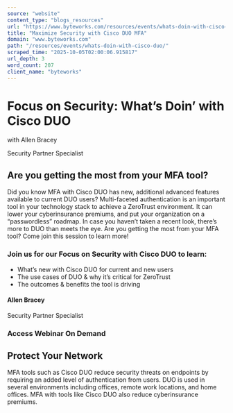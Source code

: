 ```yaml
---
source: "website"
content_type: "blogs_resources"
url: "https://www.byteworks.com/resources/events/whats-doin-with-cisco-duo/"
title: "Maximize Security with Cisco DUO MFA"
domain: "www.byteworks.com"
path: "/resources/events/whats-doin-with-cisco-duo/"
scraped_time: "2025-10-05T02:00:06.915817"
url_depth: 3
word_count: 207
client_name: "byteworks"
---
```


# Focus on Security: What’s Doin’ with Cisco DUO

with Allen Bracey

Security Partner Specialist

## Are you getting the most from your MFA tool?

Did you know MFA with Cisco DUO has new, additional advanced features available to current DUO users? Multi-faceted authentication is an important tool in your technology stack to achieve a ZeroTrust environment. It can lower your cyberinsurance premiums, and put your organization on a “passwordless” roadmap. In case you haven’t taken a recent look, there’s more to DUO than meets the eye. Are you getting the most from your MFA tool? Come join this session to learn more!

### Join us for our Focus on Security with Cisco DUO to learn:

*   What’s new with Cisco DUO for current and new users
*   The use cases of DUO & why it’s critical for ZeroTrust
*   The outcomes & benefits the tool is driving

#### Allen Bracey

Security Partner Specialist

### Access Webinar On Demand

## **Protect Your Network**

MFA tools such as Cisco DUO reduce security threats on endpoints by requiring an added level of authentication from users. DUO is used in several environments including offices, remote work locations, and home offices. MFA with tools like Cisco DUO also reduce cyberinsurance premiums.